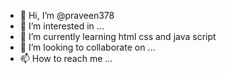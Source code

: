 - 👋 Hi, I’m @praveen378
- 👀 I’m interested in ...
- 🌱 I’m currently learning html css and java script
- 💞️ I’m looking to collaborate on ...
- 📫 How to reach me ...

<!---
praveen378/praveen378 is a ✨ special ✨ repository because its `README.md` (this file) appears on your GitHub profile.
You can click the Preview link to take a look at your changes.
--->
